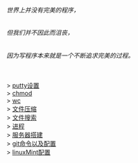 ###### 世界上并没有完美的程序，

###### 但我们并不因此而沮丧，

###### 因为写程序本来就是一个不断追求完美的过程。

</br>
> <a href="./commond/puttySetting.html">putty设置</a></br>
> <a href="./commond/chmod.html">chmod</a></br>
> <a href="./commond/wc.html">wc</a></br>
> <a href="./commond/文件压缩.html">文件压缩</a></br>
> <a href="./commond/文件搜索.html">文件搜索</a></br>
> <a href="./commond/process.html">进程</a></br>
> <a href="./commond/服务器搭建.html">服务器搭建</a></br>
> <a href="./commond/git.html">git命令以及配置</a></br>
> <a href="./commond/linux-mint.html">linuxMint配置</a></br>
